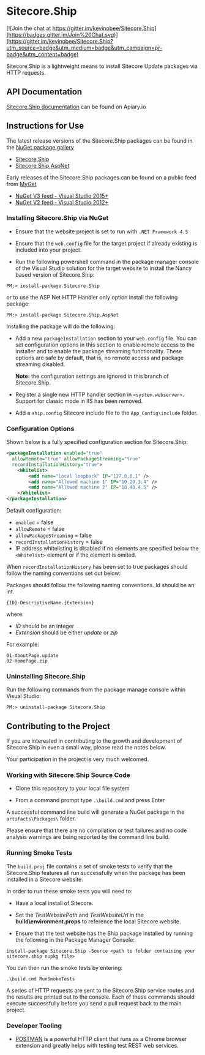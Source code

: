 # Sitecore.Ship

[![Join the chat at https://gitter.im/kevinobee/Sitecore.Ship](https://badges.gitter.im/Join%20Chat.svg)](https://gitter.im/kevinobee/Sitecore.Ship?utm_source=badge&utm_medium=badge&utm_campaign=pr-badge&utm_content=badge)

Sitecore.Ship is a lightweight means to install Sitecore Update packages via HTTP requests.

## API Documentation

[Sitecore.Ship documentation](http://docs.sitecoreship.apiary.io/) can be found on Apiary.io

## Instructions for Use

The latest release versions of the Sitecore.Ship packages can be found in the [NuGet package gallery](https://www.nuget.org/packages/)

* [Sitecore.Ship](http://www.nuget.org/packages/Sitecore.Ship/)
* [Sitecore.Ship.AspNet](http://www.nuget.org/packages/Sitecore.Ship.AspNet/)

Early releases of the Sitecore.Ship packages can be found on a public feed from [MyGet](https://www.myget.org/)

* [NuGet V3 feed - Visual Studio 2015+](https://www.myget.org/F/sitecore-ship-prerelease/api/v3/index.json)
* [NuGet V2 feed - Visual Studio 2012+](https://www.myget.org/F/sitecore-ship-prerelease/api/v2)

### Installing Sitecore.Ship via NuGet

* Ensure that the website project is set to run with `.NET Framework 4.5`

* Ensure that the `web.config` file for the target project if already existing is included into your project.

* Run the following powershell command in the package manager console of the Visual Studio solution for the target website to install the Nancy based version of Sitecore.Ship:

```Shell
PM:> install-package Sitecore.Ship
```

or to use the ASP Net HTTP Handler only option install the following package:

```Shell
PM:> install-package Sitecore.Ship.AspNet
```

Installing the package will do the following:

* Add a new `packageInstallation` section to your `web.config` file. You can set configuration options in this section to enable remote access to the installer and to enable the package streaming functionality. These options are safe by default, that is, no remote access and package streaming disabled.

  **Note:** the configuration settings are ignored in this branch of Sitecore.Ship.

* Register a single new HTTP handler section in `<system.webserver>`. Support for classic mode in IIS has been removed.

* Add a `ship.config` Sitecore include file to the `App_Config\include` folder.
### Configuration Options

Shown below is a fully specified configuration section for Sitecore.Ship:

```xml
<packageInstallation enabled="true"
  allowRemote="true" allowPackageStreaming="true"
  recordInstallationHistory="true">
    <Whitelist>
        <add name="local loopback" IP="127.0.0.1" />
        <add name="Allowed machine 1" IP="10.20.3.4" />
        <add name="Allowed machine 2" IP="10.40.4.5" />
    </Whitelist>
</packageInstallation>
```

Default configuration:

* `enabled` = false
* `allowRemote` = false
* `allowPackageStreaming` = false
* `recordInstallationHistory` = false
* IP address whitelisting is disabled if no elements are specified below the `<Whitelist>` element or if the element is omited.

When `recordInstallationHistory` has been set to true packages should follow the naming conventions set out below:

Packages should follow the following naming conventions. Id should be an int.

```text
{ID}-DescriptiveName.{Extension}
```

where:

* *ID* should be an integer
* *Extension* should be either *update* or *zip*

For example:

```text
01-AboutPage.update
02-HomePage.zip
```

### Uninstalling Sitecore.Ship

Run the following commands from the package manage console within Visual Studio:

```Shell
PM:> uninstall-package Sitecore.Ship
```

## Contributing to the Project

If you are interested in contributing to the growth and development of Sitecore.Ship in even a small way, please read the notes below.

Your participation in the project is very much welcomed.

### Working with Sitecore.Ship Source Code

* Clone this repository to your local file system

* From a command prompt type `.\build.cmd` and press Enter

A successful command line build will generate a NuGet package in the `artifacts\Packages\` folder.

Please ensure that there are no compilation or test failures and no code analysis warnings are being reported by the command line build.

### Running Smoke Tests

The `build.proj` file contains a set of smoke tests to verify that the Sitecore.Ship features all run successfully when the package has been installed in a Sitecore website.

In order to run these smoke tests you will need to:

* Have a local install of Sitecore.

* Set the *TestWebsitePath* and *TestWebsiteUrl* in the **build\environment.props** to reference the local Sitecore website.

* Ensure that the test website has the Ship package installed by running the following in the Package Manager Console:

```shell
install-package Sitecore.Ship -Source <path to folder containing your sitecore.ship nupkg file>
```

You can then run the smoke tests by entering:

```Shell
.\build.cmd RunSmokeTests
```

A series of HTTP requests are sent to the Sitecore.Ship service routes and the results are printed out to the console. Each of these commands should execute successfully before you send a pull request back to the main project.

### Developer Tooling

* [POSTMAN](http://www.getpostman.com/) is a powerful HTTP client that runs as a Chrome browser extension and greatly helps with testing test REST web services.
